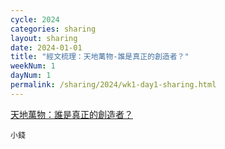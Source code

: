 ```yaml
---
cycle: 2024
categories: sharing
layout: sharing
date: 2024-01-01
title: "經文梳理：天地萬物-誰是真正的創造者？"
weekNum: 1
dayNum: 1
permalink: /sharing/2024/wk1-day1-sharing.html
---
```


[天地萬物：誰是真正的創造者？](https://youtu.be/9PZB5l6QlHk)

`小錢`
